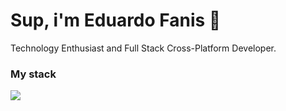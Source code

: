 # Sup, i'm Eduardo Fanis 👋
<p>
    Technology Enthusiast and Full Stack Cross-Platform Developer.
</p>

### My stack
<a href="#">
    <img src="https://skillicons.dev/icons?i=go,dart,flutter,docker,linux,neovim,git&theme=dark" />
  </a>



